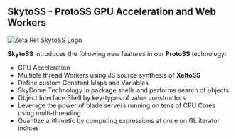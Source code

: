 ## SkytoSS - ProtoSS GPU Acceleration and Web Workers

[![Zeta Ret SkytoSS Logo](https://protoss.xyz/images/logo_skytoss.png)](https://protoss.xyz/)

__SkytoSS__ introduces the following new features in our __ProtoSS__ technology:  

- GPU Acceleration  
- Multiple thread Workers using JS source synthesis of __XeltoSS__  
- Define custom Constant Maps and Variables  
- SkyDome Technology in package shells and performs search of objects  
- Object Interface Shell by key-types of value constructors  
- Leverage the power of blade servers running on tens of CPU Cores using multi-threading  
- Quantize arithmetic by computing expressions at once on GL iterator indices  
